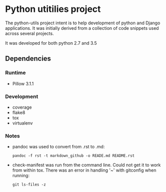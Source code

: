 Python utitilies project
========================

The python-utils project intent is to help development of python and Django applications. It was initially derived from a collection of code snippets used across several projects.

It was developed for both python 2.7 and 3.5

Dependencies
------------

### Runtime

-   Pillow 3.1.1

### Development

-   coverage
-   flake8
-   tox
-   virtualenv

### Notes

-   pandoc was used to convert from .rst to .md:

    `pandoc -f rst -t markdown_github -o READE.md README.rst`

-   check-manifest was run from the command line. Could not get it to work from within tox. There was an error in handling '~' with gitconfig when running:

    `git ls-files -z`


